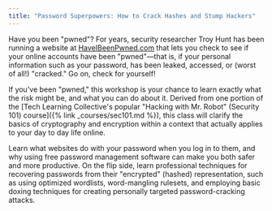 ```yaml
---
title: "Password Superpowers: How to Crack Hashes and Stump Hackers"
---
```


Have you been "pwned"? For years, security researcher Troy Hunt has been running a website at [HaveIBeenPwned.com](https://haveibeenpwned.com/) that lets you check to see if your online accounts have been "pwned"—that is, if your personal information such as your password, has been leaked, accessed, or (worst of all!) "cracked." Go on, check for yourself!

If you've been "pwned," this workshop is your chance to learn exactly what the risk might be, and what you can do about it. Derived from one portion of the [Tech Learning Collective's popular "Hacking with Mr. Robot" (Security 101) course]({% link _courses/sec101.md %}), this class will clarify the basics of cryptography and encryption within a context that actually applies to your day to day life online.

Learn what websites do with your password when you log in to them, and why using free password management software can make you both safer and more productive. On the flip side, learn professional techniques for recovering passwords from their "encrypted" (hashed) representation, such as using optimized wordlists, word-mangling rulesets, and employing basic doxing techniques for creating personally targeted password-cracking attacks.
